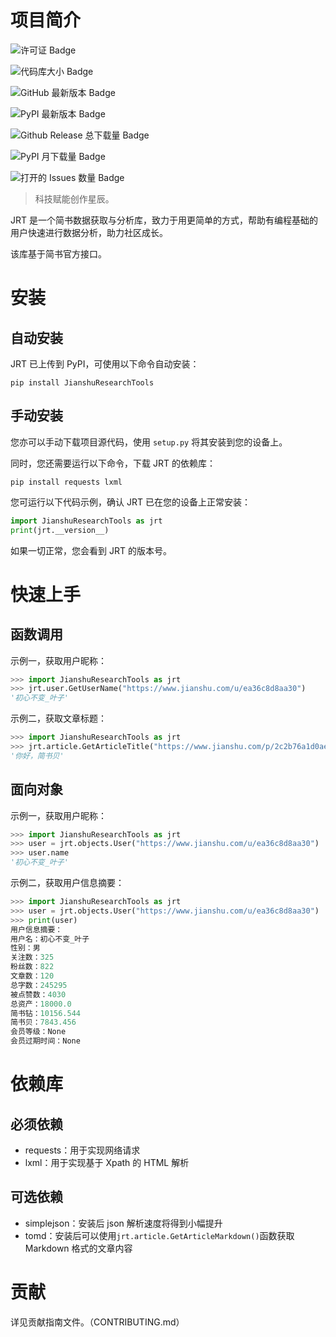 # 项目简介

![许可证 Badge](https://img.shields.io/github/license/fhu-yezi/JianshuResearchTools?color=%234263eb&label=%E8%AE%B8%E5%8F%AF%E8%AF%81)

![代码库大小 Badge](https://img.shields.io/github/repo-size/fhu-yezi/JianshuResearchTools?color=%2352c41a&label=%E4%BB%A3%E7%A0%81%E5%BA%93%E5%A4%A7%E5%B0%8F)

![GitHub 最新版本 Badge](https://img.shields.io/github/v/release/fhu-yezi/JianshuResearchTools?color=%233339af0&label=GitHub%20%E6%9C%80%E6%96%B0%E7%89%88%E6%9C%AC)

![PyPI 最新版本 Badge](https://img.shields.io/pypi/v/JianshuResearchTools?color=%233339af0&label=PyPI%20%E6%9C%80%E6%96%B0%E7%89%88%E6%9C%AC)

![Github Release 总下载量 Badge](https://img.shields.io/github/downloads/fhu-yezi/JianshuResearchTools/total?color=%23c41d7f&label=GitHub%20%E6%80%BB%E4%B8%8B%E8%BD%BD%E9%87%8F)

![PyPI 月下载量 Badge](https://img.shields.io/pypi/dm/JianshuResearchTools?color=%23597ef7&label=PyPI%20%E6%9C%88%E4%B8%8B%E8%BD%BD%E9%87%8F)

![打开的 Issues 数量 Badge](https://img.shields.io/github/issues-raw/fhu-yezi/JianshuResearchTools?color=%23339af0&label=%E6%89%93%E5%BC%80%E7%9A%84%20Issues%20%E6%95%B0%E9%87%8F)

> 科技赋能创作星辰。

JRT 是一个简书数据获取与分析库，致力于用更简单的方式，帮助有编程基础的用户快速进行数据分析，助力社区成长。

该库基于简书官方接口。

# 安装

## 自动安装

JRT 已上传到 PyPI，可使用以下命令自动安装：

```
pip install JianshuResearchTools
```

## 手动安装

您亦可以手动下载项目源代码，使用 `setup.py` 将其安装到您的设备上。

同时，您还需要运行以下命令，下载 JRT 的依赖库：

```
pip install requests lxml
```

您可运行以下代码示例，确认 JRT 已在您的设备上正常安装：

```python
import JianshuResearchTools as jrt
print(jrt.__version__)
```

如果一切正常，您会看到 JRT 的版本号。

# 快速上手

## 函数调用

示例一，获取用户昵称：

```python
>>> import JianshuResearchTools as jrt
>>> jrt.user.GetUserName("https://www.jianshu.com/u/ea36c8d8aa30")
'初心不变_叶子'
```

示例二，获取文章标题：

```python
>>> import JianshuResearchTools as jrt
>>> jrt.article.GetArticleTitle("https://www.jianshu.com/p/2c2b76a1d0ae")
'你好，简书贝'
```

## 面向对象

示例一，获取用户昵称：

```python
>>> import JianshuResearchTools as jrt
>>> user = jrt.objects.User("https://www.jianshu.com/u/ea36c8d8aa30") 
>>> user.name
'初心不变_叶子'
```

示例二，获取用户信息摘要：
```python
>>> import JianshuResearchTools as jrt
>>> user = jrt.objects.User("https://www.jianshu.com/u/ea36c8d8aa30")            
>>> print(user)
用户信息摘要：
用户名：初心不变_叶子
性别：男
关注数：325
粉丝数：822
文章数：120
总字数：245295
被点赞数：4030
总资产：18000.0
简书钻：10156.544
简书贝：7843.456
会员等级：None
会员过期时间：None
```

# 依赖库

## 必须依赖

- requests：用于实现网络请求
- lxml：用于实现基于 Xpath 的 HTML 解析

## 可选依赖

- simplejson：安装后 json 解析速度将得到小幅提升
- tomd：安装后可以使用`jrt.article.GetArticleMarkdown()`函数获取 Markdown 格式的文章内容

# 贡献

详见贡献指南文件。（CONTRIBUTING.md）
